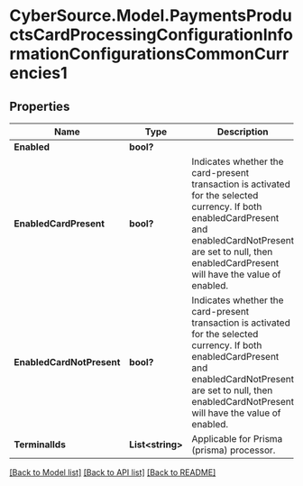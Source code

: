 # CyberSource.Model.PaymentsProductsCardProcessingConfigurationInformationConfigurationsCommonCurrencies1
## Properties

Name | Type | Description | Notes
------------ | ------------- | ------------- | -------------
**Enabled** | **bool?** |  | [optional] 
**EnabledCardPresent** | **bool?** | Indicates whether the card-present transaction is activated for the selected currency. If both enabledCardPresent and enabledCardNotPresent are set to null, then enabledCardPresent will have the value of enabled.  | [optional] 
**EnabledCardNotPresent** | **bool?** | Indicates whether the card-present transaction is activated for the selected currency. If both enabledCardPresent and enabledCardNotPresent are set to null, then enabledCardNotPresent will have the value of enabled.  | [optional] 
**TerminalIds** | **List&lt;string&gt;** | Applicable for Prisma (prisma) processor. | [optional] 

[[Back to Model list]](../README.md#documentation-for-models) [[Back to API list]](../README.md#documentation-for-api-endpoints) [[Back to README]](../README.md)

